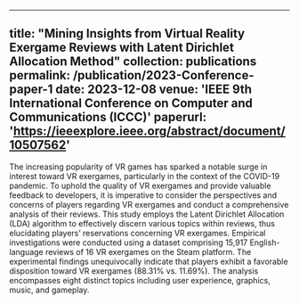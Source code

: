 
---
title: "Mining Insights from Virtual Reality Exergame Reviews with Latent Dirichlet Allocation Method"
collection: publications
permalink: /publication/2023-Conference-paper-1
date: 2023-12-08
venue: 'IEEE  9th International Conference on Computer and Communications (ICCC)'
paperurl: 'https://ieeexplore.ieee.org/abstract/document/10507562'
---

The increasing popularity of VR games has sparked a notable surge in interest toward VR exergames, particularly in the context of the COVID-19 pandemic. To uphold the quality of VR exergames and provide valuable feedback to developers, it is imperative to consider the perspectives and concerns of players regarding VR exergames and conduct a comprehensive analysis of their reviews. This study employs the Latent Dirichlet Allocation (LDA) algorithm to effectively discern various topics within reviews, thus elucidating players’ reservations concerning VR exergames. Empirical investigations were conducted using a dataset comprising 15,917 English-language reviews of 16 VR exergames on the Steam platform. The experimental findings unequivocally indicate that players exhibit a favorable disposition toward VR exergames (88.31% vs. 11.69%). The analysis encompasses eight distinct topics including user experience, graphics, music, and gameplay.
